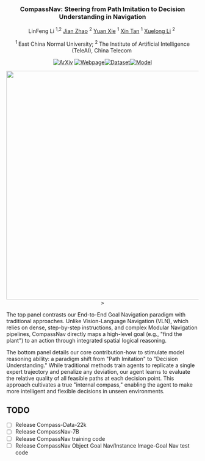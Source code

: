 <div align="center">
<h3>CompassNav: Steering from Path Imitation to Decision Understanding in Navigation</h3>

LinFeng Li <sup>1,2</sup>&nbsp;[Jian Zhao](https://scholar.google.com.sg/citations?hl=en&user=zdhRJCkAAAAJ&view_op=list_works&gmla=AJsN-F4PURIx5GMQHVpprJJBjTsNC62YCHjxGsKOwVhrkZ1aJsLgBiuKPBbAgbdcE5_KNw3OnLQgOVSjlqmS6gc-6ti0M2K5o-klHgoOywFCbdaaGnpis130zvgoZFJkVfmoNKpo8Krp) <sup>2</sup>&nbsp;[Yuan Xie](https://scholar.google.com/citations?user=RN1QMPgAAAAJ&hl=en) <sup>1</sup>&nbsp;[Xin Tan](https://scholar.google.com/citations?hl=zh-CN&user=UY4NCdcAAAAJ&view_op=list_works) <sup>1</sup>&nbsp;[Xuelong Li](https://scholar.google.com/citations?user=ahUibskAAAAJ&hl=en) <sup>2</sup>&nbsp;

<sup>1 </sup>East China Normal University; <sup>2 </sup>The Institute of Artificial Intelligence (TeleAI), China Telecom&nbsp;

[![ArXiv](https://img.shields.io/badge/ArXiv-<2510.10154>-<COLOR>.svg)]() [![Webpage](https://img.shields.io/badge/Webpage-CompassNav-<COLOR>.svg)](https://linengcs.github.io/CompassNav/)[![Dataset](https://img.shields.io/badge/Dataset-CompassData-<COLOR>.svg)](https://huggingface.co/datasets/Lineng/CompassData)[![Model](https://img.shields.io/badge/Model-CompassNav7B-<COLOR>.svg)](https://huggingface.co/datasets/Lineng/CompassData)

<p align="center">
  <img src="assets/crop_compass.svg" width="600">>
</p>

</div>

The top panel contrasts our End-to-End Goal Navigation paradigm with traditional approaches. Unlike Vision-Language Navigation (VLN), which relies on dense, step-by-step instructions, and complex Modular Navigation pipelines, CompassNav directly maps a high-level goal (e.g., "find the plant") to an action through integrated spatial logical reasoning.

The bottom panel details our core contribution-how to stimulate model reasoning ability: a paradigm shift from "Path Imitation" to "Decision Understanding." While traditional methods train agents to replicate a single expert trajectory and penalize any deviation, our agent learns to evaluate the relative quality of all feasible paths at each decision point. This approach cultivates a true "internal compass," enabling the agent to make more intelligent and flexible decisions in unseen environments.

## TODO

- [ ] Release Compass-Data-22k
- [ ] Release CompassNav-7B
- [ ] Release CompassNav training code
- [ ] Release CompassNav Object Goal Nav/Instance Image-Goal Nav test code
